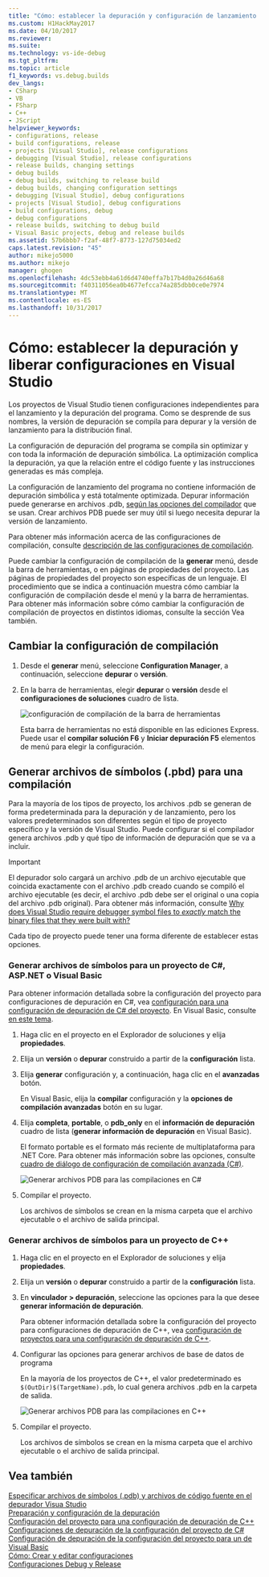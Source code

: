 ```yaml
---
title: "Cómo: establecer la depuración y configuración de lanzamiento | Documentos de Microsoft"
ms.custom: H1HackMay2017
ms.date: 04/10/2017
ms.reviewer: 
ms.suite: 
ms.technology: vs-ide-debug
ms.tgt_pltfrm: 
ms.topic: article
f1_keywords: vs.debug.builds
dev_langs:
- CSharp
- VB
- FSharp
- C++
- JScript
helpviewer_keywords:
- configurations, release
- build configurations, release
- projects [Visual Studio], release configurations
- debugging [Visual Studio], release configurations
- release builds, changing settings
- debug builds
- debug builds, switching to release build
- debug builds, changing configuration settings
- debugging [Visual Studio], debug configurations
- projects [Visual Studio], debug configurations
- build configurations, debug
- debug configurations
- release builds, switching to debug build
- Visual Basic projects, debug and release builds
ms.assetid: 57b6bbb7-f2af-48f7-8773-127d75034ed2
caps.latest.revision: "45"
author: mikejo5000
ms.author: mikejo
manager: ghogen
ms.openlocfilehash: 4dc53ebb4a61d6d4740effa7b17b4d0a26d46a68
ms.sourcegitcommit: f40311056ea0b4677efcca74a285dbb0ce0e7974
ms.translationtype: MT
ms.contentlocale: es-ES
ms.lasthandoff: 10/31/2017
---
```

# <a name="how-to-set-debug-and-release-configurations-in-visual-studio"></a>Cómo: establecer la depuración y liberar configuraciones en Visual Studio
Los proyectos de Visual Studio tienen configuraciones independientes para el lanzamiento y la depuración del programa. Como se desprende de sus nombres, la versión de depuración se compila para depurar y la versión de lanzamiento para la distribución final.  
  
La configuración de depuración del programa se compila sin optimizar y con toda la información de depuración simbólica. La optimización complica la depuración, ya que la relación entre el código fuente y las instrucciones generadas es más compleja.  
  
La configuración de lanzamiento del programa no contiene información de depuración simbólica y está totalmente optimizada. Depurar información puede generarse en archivos .pdb, [según las opciones del compilador](#BKMK_symbols_release) que se usan. Crear archivos PDB puede ser muy útil si luego necesita depurar la versión de lanzamiento.  
  
Para obtener más información acerca de las configuraciones de compilación, consulte [descripción de las configuraciones de compilación](../ide/understanding-build-configurations.md).  
  
Puede cambiar la configuración de compilación de la **generar** menú, desde la barra de herramientas, o en páginas de propiedades del proyecto. Las páginas de propiedades del proyecto son específicas de un lenguaje. El procedimiento que se indica a continuación muestra cómo cambiar la configuración de compilación desde el menú y la barra de herramientas. Para obtener más información sobre cómo cambiar la configuración de compilación de proyectos en distintos idiomas, consulte la sección Vea también.  
  
## <a name="change-the-build-configuration"></a>Cambiar la configuración de compilación  
  
1.  Desde el **generar** menú, seleccione **Configuration Manager**, a continuación, seleccione **depurar** o **versión**.  
  
2.  En la barra de herramientas, elegir **depurar** o **versión** desde el **configuraciones de soluciones** cuadro de lista.  
  
     ![configuración de compilación de la barra de herramientas](../debugger/media/toolbarbuildconfiguration.png "ToolbarBuildConfiguration")  
  
     Esta barra de herramientas no está disponible en las ediciones Express. Puede usar el **compilar solución F6** y **Iniciar depuración F5** elementos de menú para elegir la configuración.

## <a name="BKMK_symbols_release"></a>Generar archivos de símbolos (.pbd) para una compilación

Para la mayoría de los tipos de proyecto, los archivos .pdb se generan de forma predeterminada para la depuración y de lanzamiento, pero los valores predeterminados son diferentes según el tipo de proyecto específico y la versión de Visual Studio. Puede configurar si el compilador genera archivos .pdb y qué tipo de información de depuración que se va a incluir.

> [!IMPORTANT] 
> El depurador solo cargará un archivo .pdb de un archivo ejecutable que coincida exactamente con el archivo .pdb creado cuando se compiló el archivo ejecutable (es decir, el archivo .pdb debe ser el original o una copia del archivo .pdb original). Para obtener más información, consulte [Why does Visual Studio require debugger symbol files to *exactly* match the binary files that they were built with?](https://blogs.msdn.microsoft.com/jimgries/2007/07/06/why-does-visual-studio-require-debugger-symbol-files-to-exactly-match-the-binary-files-that-they-were-built-with/)

Cada tipo de proyecto puede tener una forma diferente de establecer estas opciones.

### <a name="generate-symbol-files-for-a-c-aspnet-or-visual-basic-project"></a>Generar archivos de símbolos para un proyecto de C#, ASP.NET o Visual Basic

Para obtener información detallada sobre la configuración del proyecto para configuraciones de depuración en C#, vea [configuración para una configuración de depuración de C# del proyecto](../debugger/project-settings-for-csharp-debug-configurations.md). En Visual Basic, consulte [en este tema](../debugger/project-settings-for-a-visual-basic-debug-configuration.md).

1. Haga clic en el proyecto en el Explorador de soluciones y elija **propiedades**.

2. Elija un **versión** o **depurar** construido a partir de la **configuración** lista.

2. Elija **generar** configuración y, a continuación, haga clic en el **avanzadas** botón.

    En Visual Basic, elija la **compilar** configuración y la **opciones de compilación avanzadas** botón en su lugar.

3. Elija **completa**, **portable**, o **pdb_only** en el **información de depuración** cuadro de lista (**generar información de depuración** en Visual Basic).

    El formato portable es el formato más reciente de multiplataforma para .NET Core. Para obtener más información sobre las opciones, consulte [cuadro de diálogo de configuración de compilación avanzada (C#)](../ide/reference/advanced-build-settings-dialog-box-csharp.md).

    ![Generar archivos PDB para las compilaciones en C#](../debugger/media/dbg_project_properties_pdb_csharp.png "GeneratePDBsForCSharp")

4. Compilar el proyecto.

    Los archivos de símbolos se crean en la misma carpeta que el archivo ejecutable o el archivo de salida principal.

### <a name="generate-symbol-files-for-a-c-project"></a>Generar archivos de símbolos para un proyecto de C++

1. Haga clic en el proyecto en el Explorador de soluciones y elija **propiedades**.

2. Elija un **versión** o **depurar** construido a partir de la **configuración** lista.

2. En **vinculador > depuración**, seleccione las opciones para la que desee **generar información de depuración**.

    Para obtener información detallada sobre la configuración del proyecto para configuraciones de depuración de C++, vea [configuración de proyectos para una configuración de depuración de C++](../debugger/project-settings-for-a-cpp-debug-configuration.md).

4. Configurar las opciones para generar archivos de base de datos de programa

    En la mayoría de los proyectos de C++, el valor predeterminado es `$(OutDir)$(TargetName).pdb`, lo cual genera archivos .pdb en la carpeta de salida.

    ![Generar archivos PDB para las compilaciones en C++](../debugger/media/dbg_project_properties_pdb_cplusplus.png "GeneratePDBsforCPlusPlus") 

5. Compilar el proyecto.

    Los archivos de símbolos se crean en la misma carpeta que el archivo ejecutable o el archivo de salida principal.
  
## <a name="see-also"></a>Vea también  
 [Especificar archivos de símbolos (.pdb) y archivos de código fuente en el depurador Visua Studio](../debugger/debugger-settings-and-preparation.md)  
 [Preparación y configuración de la depuración](../debugger/debugger-settings-and-preparation.md)   
 [Configuración del proyecto para una configuración de depuración de C++](../debugger/project-settings-for-a-cpp-debug-configuration.md)   
 [Configuraciones de depuración de la configuración del proyecto de C#](../debugger/project-settings-for-csharp-debug-configurations.md)   
 [Configuración de depuración de la configuración del proyecto para un de Visual Basic](../debugger/project-settings-for-a-visual-basic-debug-configuration.md)   
 [Cómo: Crear y editar configuraciones](../ide/how-to-create-and-edit-configurations.md)   
 [Configuraciones Debug y Release](http://msdn.microsoft.com/en-us/0440b300-0614-4511-901a-105b771b236e)
